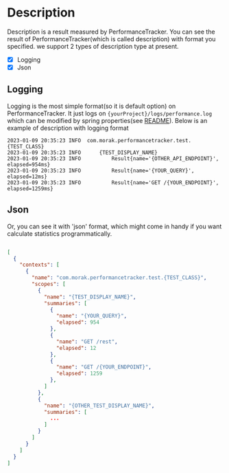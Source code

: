 # Description
Description is a result measured by PerformanceTracker.
You can see the result of PerformanceTracker(which is called description) with format you specified.
we support 2 types of description type at present.

- [x] Logging
- [x] Json

## Logging
Logging is the most simple format(so it is default option) on PerformanceTracker. It just logs on `{yourProject}/logs/performance.log` which can be modified by spring properties(see [README](../README.md)). Below is an example of description with logging format

```log
2023-01-09 20:35:23 INFO  com.morak.performancetracker.test.{TEST_CLASS}
2023-01-09 20:35:23 INFO      {TEST_DISPLAY_NAME}
2023-01-09 20:35:23 INFO          Result{name='{OTHER_API_ENDPOINT}', elapsed=954ms}
2023-01-09 20:35:23 INFO          Result{name='{YOUR_QUERY}', elapsed=12ms}
2023-01-09 20:35:23 INFO          Result{name='GET /{YOUR_ENDPOINT}', elapsed=1259ms}
```

## Json
Or, you can see it with 'json' format, which might come in handy if you want calculate statistics programmatically.

```json

[
  {
    "contexts": [
      {
        "name": "com.morak.performancetracker.test.{TEST_CLASS}",
        "scopes": [
          {
            "name": "{TEST_DISPLAY_NAME}",
            "summaries": [
              {
                "name": "{YOUR_QUERY}",
                "elapsed": 954
              },
              {
                "name": "GET /rest",
                "elapsed": 12
              },
              {
                "name": "GET /{YOUR_ENDPOINT}",
                "elapsed": 1259
              },
            ]
          },
          {
            "name": "{OTHER_TEST_DISPLAY_NAME}",
            "summaries": [
              ...
            ]
          }
        ]
      }
    ]
  }
]
```
